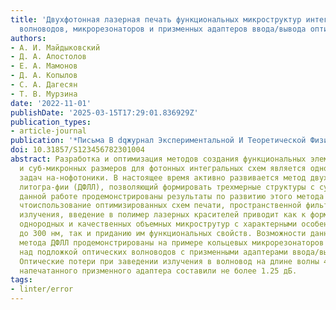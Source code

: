 ```yaml
---
title: 'Двухфотонная лазерная печать функциональных микроструктур интегральной фотоники:
  волноводов, микрорезонаторов и призменных адаптеров ввода/вывода оптического излучения'
authors:
- А. И. Майдыковский
- Д. А. Апостолов
- Е. А. Мамонов
- Д. А. Копылов
- С. А. Дагесян
- Т. В. Мурзина
date: '2022-11-01'
publishDate: '2025-03-15T17:29:01.836929Z'
publication_types:
- article-journal
publication: '*Письма В dqжурнал Экспериментальной И Теоретической Физикиdq*'
doi: 10.31857/S123456782301004
abstract: Разработка и оптимизация методов создания функциональных элементов микронных
  и суб-микронных размеров для фотонных интегральных схем является одной из основных
  задач на-нофотоники. В настоящее время активно развивается метод двухфотонной лазерной
  литогра-фии (ДФЛЛ), позволяющий формировать трехмерные структуры с субволновым разрешением.В
  данной работе продемонстрированы результаты по развитию этого метода и показано,
  чтоиспользование оптимизированных схем печати, пространственной фильтрации используемоголазерного
  излучения, введение в полимер лазерных красителей приводит как к формированиюоптически
  однородных и качественных объемных микрострутур с характерными особенностямивплоть
  до 300 нм, так и приданию им функциональных свойств. Возможности данного оптимизи-рованного
  метода ДФЛЛ продемонстрированы на примере кольцевых микрорезонаторов и рас-положенных
  над подложкой оптических волноводов с призменными адаптерами ввода/выводаизлучения.
  Оптические потери при заведении излучения в волновод на длине волны 405 нм спомощью
  напечатанного призменного адаптера составили не более 1.25 дБ.
tags:
- linter/error
---
```

